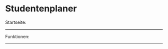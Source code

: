 # Studentenplaner

Startseite:

************************************************
Funktionen:

************************************************
